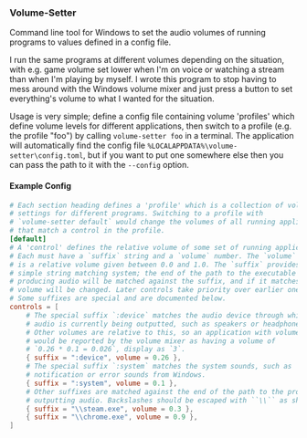 ### Volume-Setter

Command line tool for Windows to set the audio volumes of running programs to
values defined in a config file.

I run the same programs at different volumes depending on the situation, with
e.g. game volume set lower when I'm on voice or watching a stream than when
I'm playing by myself. I wrote this program to stop having to mess around with
the Windows volume mixer and just press a button to set everything's volume to
what I wanted for the situation.

Usage is very simple; define a config file containing volume 'profiles' which
define volume levels for different applications, then switch to a profile
(e.g. the profile "foo") by calling `volume-setter foo` in a terminal.
The application will automatically find the config file
``%LOCALAPPDATA%\volume-setter\config.toml``, but if you want to put one
somewhere else then you can pass the path to it with the `--config` option.

#### Example Config

```toml
# Each section heading defines a 'profile' which is a collection of volume
# settings for different programs. Switching to a profile with
# `volume-setter default` would change the volumes of all running applications
# that match a control in the profile.
[default]
# A 'control' defines the relative volume of some set of running applications.
# Each must have a `suffix` string and a `volume` number. The `volume` number
# is a relative volume given between 0.0 and 1.0. The `suffix` provides a very
# simple string matching system; the end of the path to the executable file
# producing audio will be matched against the suffix, and if it matches, the
# volume will be changed. Later controls take priority over earlier ones.
# Some suffixes are special and are documented below.
controls = [
    # The special suffix `:device` matches the audio device through which the
    # audio is currently being outputted, such as speakers or headphones.
    # Other volumes are relative to this, so an application with volume `0.1`
    # would be reported by the volume mixer as having a volume of
    # `0.26 * 0.1 = 0.026`, display as `3`.
    { suffix = ":device", volume = 0.26 },
    # The special suffix `:system` matches the system sounds, such as
    # notification or error sounds from Windows.
    { suffix = ":system", volume = 0.1 },
    # Other suffixes are matched against the end of the path to the process
    # outputting audio. Backslashes should be escaped with ``\\`` as shown.
    { suffix = "\\steam.exe", volume = 0.3 },
    { suffix = "\\chrome.exe", volume = 0.9 },
]
```
